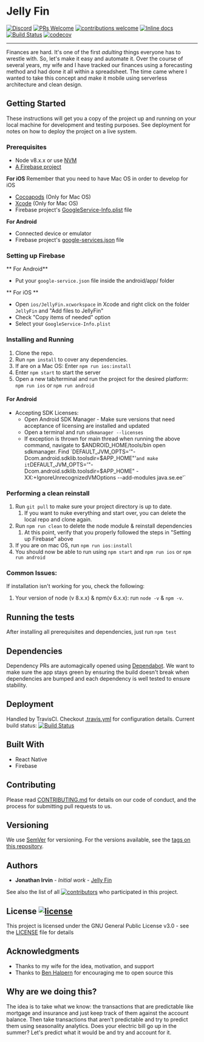 # Jelly Fin

<!-- Badges -->
[![Discord](https://badgen.net/badge/chat/on%20Discord/cyan)](https://discord.gg/xveZ3FT)
[![PRs Welcome](https://badgen.net/badge/PRs/welcome/green)](http://makeapullrequest.com)
[![contributions welcome](https://badgen.net/badge/contributions/welcome/green)](https://github.com/jelly-fin/jelly-fin/issues)
[![Inline docs](http://inch-ci.org/github/jelly-fin/jelly-fin.svg?branch=master)](http://inch-ci.org/github/jelly-fin/jelly-fin)
[![Build Status](https://badgen.net/travis/jelly-fin/jelly-fin)](https://travis-ci.com/jelly-fin/jelly-fin)
[![codecov](https://codecov.io/gh/jelly-fin/jelly-fin/branch/master/graph/badge.svg)](https://codecov.io/gh/jelly-fin/jelly-fin)
<!-- End Badges -->

---

Finances are hard.  It's one of the first _adulting_ things everyone has to wrestle with.  So, let's make it easy and automate it.  Over the course of several years, my wife and I have tracked our finances using a forecasting method and had done it all within a spreadsheet.  The time came where I wanted to take this concept and make it mobile using serverless architecture and clean design.

## Getting Started

These instructions will get you a copy of the project up and running on your local machine for development and testing purposes. See deployment for notes on how to deploy the project on a live system.

### Prerequisites

* Node v8.x.x or use [NVM](https://github.com/creationix/nvm#installation)
* [A Firebase project](https://firebase.google.com/console)

**For iOS**
Remember that you need to have Mac OS in order to develop for iOS
*  [Cocoapods](https://guides.cocoapods.org/using/getting-started.html) (Only for Mac OS)
*  [Xcode](https://developer.apple.com/xcode/) (Only for Mac OS)
* Firebase project's [GoogleService-Info.plist](https://firebase.google.com/docs/ios/setup#add_firebase_to_your_app) file

**For Android**
* Connected device or emulator
* Firebase project's [google-services.json](https://firebase.google.com/docs/android/setup#add_firebase_to_your_app) file

### Setting up Firebase
** For Android**
* Put your `google-service.json` file inside the android/app/ folder

** For iOS **
* Open `ios/JellyFin.xcworkspace` in Xcode and right click on the folder `JellyFin` and "Add files to JellyFin"
* Check "Copy items of needed" option
* Select your `GoogleService-Info.plist`


### Installing and Running

1. Clone the repo.
2. Run `npm install` to cover any dependencies.
3. If are on a Mac OS: Enter `npm run ios:install`
4. Enter `npm start` to start the server
6. Open a new tab/terminal and run the project for the desired platform: `npm run ios` or `npm run android`


#### For Android
* Accepting SDK Licenses:
    * Open Android SDK Manager - Make sure versions that need acceptance of licensing are installed and updated
    * Open a terminal and run `sdkmanager --licenses`
    * If exception is thrown for main thread when running the above command, navigate to $ANDROID_HOME/tools/bin open sdkmanager.  Find `DEFAULT_JVM_OPTS='"-Dcom.android.sdklib.toolsdir=$APP_HOME"'` and make it `DEFAULT_JVM_OPTS='"-Dcom.android.sdklib.toolsdir=$APP_HOME" -XX:+IgnoreUnrecognizedVMOptions --add-modules java.se.ee'`

### Performing a clean reinstall
1. Run `git pull` to make sure your project directory is up to date.
   1. If you want to nuke everything and start over, you can delete the local repo and clone again.
1. Run `npm run clean` to delete the node module & reinstall dependencies
   1. At this point, verify that you properly followed the steps in "Setting up Firebase" above
1. If you are on mac OS, run `npm run ios:install`
1. You should now be able to run using `npm start` and `npm run ios` or `npm run android`

### Common Issues:

If installation isn't working for you, check the following:
1. Your version of node (v 8.x.x) & npm(v 6.x.x): run `node -v` & `npm -v`.

## Running the tests

After installing all prerequisites and dependencies, just run `npm test`

## Dependencies

Dependency PRs are automagically opened using [Dependabot](https://dependabot.com/https://dependabot.com/).  We want to make sure the app stays green by ensuring the build doesn't break when dependencies are bumped and each dependency is well tested to ensure stability.

## Deployment

Handled by TravisCI.  Checkout [.travis.yml](.travis.yml) for configuration details.  Current build status: [![Build Status](https://badgen.net/travis/jelly-fin/jelly-fin)](https://travis-ci.com/jelly-fin/jelly-fin)

## Built With

* React Native
* Firebase

## Contributing

Please read [CONTRIBUTING.md](CONTRIBUTING.md) for details on our code of conduct, and the process for submitting pull requests to us.

## Versioning

We use [SemVer](http://semver.org/) for versioning. For the versions available, see the [tags on this repository](https://github.com/jelly-fin/jelly-fin/tags).

## Authors

* **Jonathan Irvin** - *Initial work* - [Jelly Fin](https://github.com/jelly-fin/jelly-fin)

See also the list of all [![contributors](https://badgen.net/github/contributors/jelly-fin/jelly-fin)](https://github.com/jonathan-irvin/jelly-fin/contributors) who participated in this project.

## License [![license](https://badgen.net/github/license/jelly-fin/jelly-fin)](LICENSE)

This project is licensed under the GNU General Public License v3.0 - see the [LICENSE](LICENSE) file for details

## Acknowledgments

* Thanks to my wife for the idea, motivation, and support
* Thanks to [Ben Halpern](https://dev.to/ben) for encouraging me to open source this

## Why are we doing this?

The idea is to take what we know: the transactions that are predictable like mortgage and insurance and just keep track of them against the account balance.  Then take transactions that aren't predictable and try to predict them using seasonality analytics.  Does your electric bill go up in the summer?  Let's predict what it would be and try and account for it.
